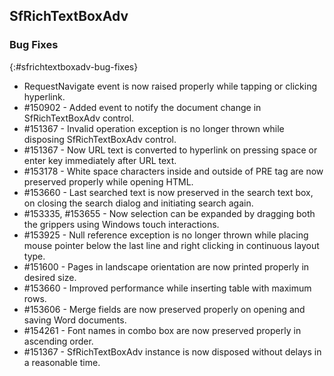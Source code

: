 ## SfRichTextBoxAdv

### Bug Fixes
{:#sfrichtextboxadv-bug-fixes}
* RequestNavigate event is now raised properly while tapping or clicking hyperlink.
* \#150902 - Added event to notify the document change in SfRichTextBoxAdv control.
* \#151367 - Invalid operation exception is no longer thrown while disposing SfRichTextBoxAdv control.
* \#151367 - Now URL text is converted to hyperlink on pressing space or enter key immediately after URL text.
* \#153178 - White space characters inside and outside of PRE tag are now preserved properly while opening HTML.
* \#153660 - Last searched text is now preserved in the search text box, on closing the search dialog and initiating search again.
* \#153335, \#153655 - Now selection can be expanded by dragging both the grippers using Windows touch interactions.
* \#153925 - Null reference exception is no longer thrown while placing mouse pointer below the last line and right clicking in continuous layout type.
* \#151600 - Pages in landscape orientation are now printed properly in desired size.
* \#153660 - Improved performance while inserting table with maximum rows.
* \#153606 - Merge fields are now preserved properly on opening and saving Word documents.
* \#154261 - Font names in combo box are now preserved properly in ascending order.
* \#151367 - SfRichTextBoxAdv instance is now disposed without delays in a reasonable time.